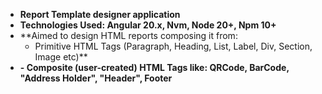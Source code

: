 * **Report Template designer application**
* **Technologies Used: Angular 20.x, Nvm, Node 20+, Npm 10+**
* **Aimed to design HTML reports composing it from:
  - Primitive HTML Tags (Paragraph, Heading, List, Label, Div, Section, Image etc)**
* **- Composite (user-created) HTML Tags like: QRCode, BarCode, "Address Holder", "Header", Footer**
